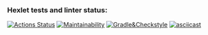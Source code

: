### Hexlet tests and linter status:
[![Actions Status](https://github.com/ChandeOk/java-project-lvl1/workflows/hexlet-check/badge.svg)](https://github.com/ChandeOk/java-project-lvl1/actions)
[![Maintainability](https://api.codeclimate.com/v1/badges/a99a88d28ad37a79dbf6/maintainability)](https://codeclimate.com/github/codeclimate/codeclimate/maintainability)
[![Gradle&Checkstyle](https://github.com/ChandeOk/java-project-lvl1/actions/workflows/gradle-build-check.yml/badge.svg)](https://github.com/ChandeOk/java-project-lvl1/actions/workflows/gradle-build-check.yml)
[![asciicast](https://asciinema.org/a/ra05lGMYBDPsDTD9REWYfRxXc.svg)](https://asciinema.org/a/ra05lGMYBDPsDTD9REWYfRxXc)
